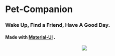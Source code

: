 # Pet-Companion

### Wake Up, Find a Friend, Have A Good Day.

#### Made with <a href="https://material-ui.com/"><u>Material-UI</u></a> .

 <p align="center">
  <img src="https://media0.giphy.com/media/3o7btQ0NH6Kl8CxCfK/giphy.gif" />
</p>
